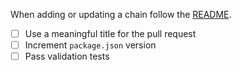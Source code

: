 When adding or updating a chain follow the [README](./README.md).

- [ ] Use a meaningful title for the pull request
- [ ] Increment `package.json` version
- [ ] Pass validation tests
